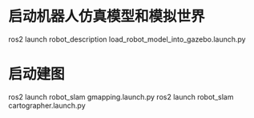 # 启动机器人仿真模型和模拟世界
ros2 launch robot_description load_robot_model_into_gazebo.launch.py

# 启动建图
ros2 launch robot_slam gmapping.launch.py
ros2 launch robot_slam cartographer.launch.py

